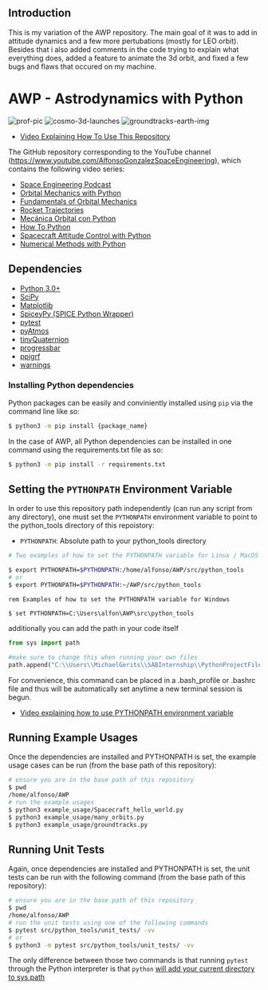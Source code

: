 ## Introduction
This is my variation of the AWP repository. The main goal of it was to add in attitude dynamics and a few more pertubations (mostly for LEO orbit). Besides that i also added comments in the code trying to explain what everything does, added a feature to animate the 3d orbit, and fixed a few bugs and flaws that occured on my machine.

# AWP - Astrodynamics with Python

![prof-pic](docs/prof_pic_hq.png)
![cosmo-3d-launches](docs/cosmo-3d-launches.png)
![groundtracks-earth-img](docs/groundtracks-earth-img.png)

* [Video Explaining How To Use This Repository](https://youtu.be/yMJ_VU3jt7c)

The GitHub repository corresponding to the YouTube channel (https://www.youtube.com/AlfonsoGonzalezSpaceEngineering), which contains the following video series:

* [Space Engineering Podcast](https://www.youtube.com/playlist?list=PLOIRBaljOV8gYALpxUJywrHZuvZ9NFpz0)
* [Orbital Mechanics with Python](https://www.youtube.com/playlist?list=PLOIRBaljOV8gn074rWFWYP1dCr2dJqWab)
* [Fundamentals of Orbital Mechanics](https://www.youtube.com/playlist?list=PLOIRBaljOV8hBJS4m6brpmUrncqkyXBjB)
* [Rocket Trajectories](https://youtube.com/playlist?list=PLOIRBaljOV8je0oxFAyj2o6YLXcBX1rTZ)
* [Mecánica Orbital con Python](https://www.youtube.com/playlist?list=PLOIRBaljOV8iGCAac3UnrXHu3tjKHjXSB)
* [How To Python](https://youtube.com/playlist?list=PLOIRBaljOV8hhBw5ij8fZfPBb192zBYBP)
* [Spacecraft Attitude Control with Python](https://www.youtube.com/playlist?list=PLOIRBaljOV8gsvlQ_GtiDRSBECHB2vvnp)
* [Numerical Methods with Python](https://www.youtube.com/playlist?list=PLOIRBaljOV8gMqhggseSHI9u2pldGZonA)

## Dependencies
* [Python 3.0+](https://www.python.org/)
* [SciPy](https://www.scipy.org/)
* [Matplotlib](https://matplotlib.org/stable/index.html)
* [SpiceyPy (SPICE Python Wrapper)](https://spiceypy.readthedocs.io/en/main/)
* [pytest](https://docs.pytest.org/en/6.2.x/)
* [pyAtmos](https://pypi.org/project/pyatmos/)
* [tinyQuaternion](https://pypi.org/project/tinyQuaternion/)
* [progressbar](https://pypi.org/project/progressbar/)
* [ppigrf](https://pypi.org/project/ppigrf/)
* [warnings](https://pypi.org/project/warnings/)

### Installing Python dependencies
Python packages can be easily and conviniently installed using `pip` via the command line like so:
```sh
$ python3 -m pip install {package_name}
```
In the case of AWP, all Python dependencies can be installed in one command using the requirements.txt file as so:
```sh
$ python3 -m pip install -r requirements.txt
```

## Setting the `PYTHONPATH` Environment Variable
In order to use this repository path independently (can run any script from any directory), one must set the `PYTHONPATH` environment variable to point to the python_tools directory of this repoistory:

* `PYTHONPATH`: Absolute path to your python_tools directory
```sh
# Two examples of how to set the PYTHONPATH variable for Linux / MacOS

$ export PYTHONPATH=$PYTHONPATH:/home/alfonso/AWP/src/python_tools
# or
$ export PYTHONPATH=$PYTHONPATH:~/AWP/src/python_tools
```

```batch
rem Examples of how to set the PYTHONPATH variable for Windows

$ set PYTHONPATH=C:\Users\alfon\AWP\src\python_tools
```

additionally you can add the path in your code itself
```py
from sys import path

#make sure to change this when running your own files
path.append("C:\\Users\\MichaelGerits\\SABInternship\\PythonProjectFiles\\AWP\\src\\python_tools")
```

For convenience, this command can be placed in a .bash_profile or .bashrc file and thus will be automatically set anytime a new terminal session is begun.

* [Video explaining how to use PYTHONPATH environment variable](https://youtu.be/ey-JL8FCHnk)


## Running Example Usages
Once the dependencies are installed and PYTHONPATH is set, the example usage cases can be run (from the base path of this repository):

```sh
# ensure you are in the base path of this repository
$ pwd
/home/alfonso/AWP
# run the example usages
$ python3 example_usage/Spacecraft_hello_world.py
$ python3 example_usage/many_orbits.py
$ python3 example_usage/groundtracks.py
```

## Running Unit Tests
Again, once dependencies are installed and PYTHONPATH is set, the unit tests can be run with the following command (from the base path of this repository):

```sh
# ensure you are in the base path of this repository
$ pwd
/home/alfonso/AWP
# run the unit tests using one of the following commands
$ pytest src/python_tools/unit_tests/ -vv
# or
$ python3 -m pytest src/python_tools/unit_tests/ -vv
```

The only difference between those two commands is that running `pytest` through the Python interpreter is that `python` [will add your current directory to sys.path](https://docs.pytest.org/en/6.2.x/usage.html#cmdline)
